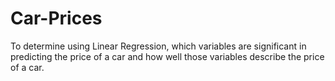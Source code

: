 # Car-Prices
To determine using Linear Regression, which variables are significant in predicting the price of a car and how well those variables describe the price of a car.
